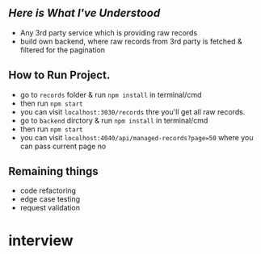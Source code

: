 ## _Here is What I've Understood_

-   Any 3rd party service which is providing raw records
-   build own backend, where raw records from 3rd party is fetched & filtered for the pagination

## How to Run Project.

-   go to `records` folder & run `npm install` in terminal/cmd
-   then run `npm start`
-   you can visit `localhost:3030/records` thre you'll get all raw records.
-   go to `backend` dirctory & run `npm install` in terminal/cmd
-   then run `npm start`
-   you can visit `localhost:4040/api/managed-records?page=50` where you can pass current page no

## Remaining things

-   code refactoring
-   edge case testing
-   request validation
# interview
